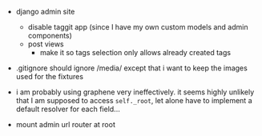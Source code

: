 - django admin site
    - disable taggit app (since I have my own custom models and admin components)
    - post views
        - make it so tags selection only allows already created tags

- .gitignore should ignore /media/ except that i want to keep the images used for the fixtures
- i am probably using graphene very ineffectively.  it seems highly unlikely that I am supposed to access `self._root`, let alone have to implement a default resolver for each field...
- mount admin url router at root
